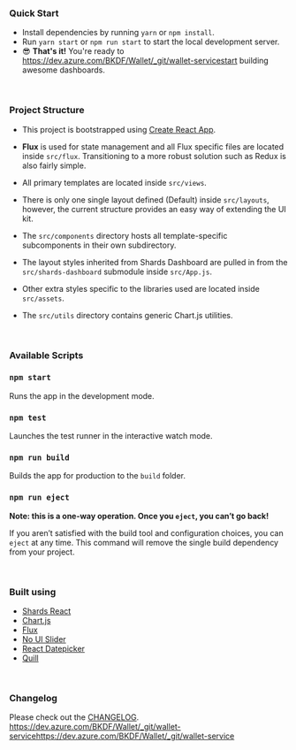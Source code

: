 
### Quick Start

* Install dependencies by running `yarn` or `npm install`.
* Run `yarn start` or `npm run start` to start the local development server.
* 😎 **That's it!** You're ready to https://dev.azure.com/BKDF/Wallet/_git/wallet-servicestart building awesome dashboards.

<br />

### Project Structure

- This project is bootstrapped using [Create React App](https://github.com/facebook/create-react-app).

- **Flux** is used for state management and all Flux specific files are located inside `src/flux`. Transitioning to a more robust solution such as Redux is also fairly simple.

- All primary templates are located inside `src/views`.

- There is only one single layout defined (Default) inside `src/layouts`, however, the current structure provides an easy way of extending the UI kit.

- The `src/components` directory hosts all template-specific subcomponents in their own subdirectory.

- The layout styles inherited from Shards Dashboard are pulled in from the `src/shards-dashboard` submodule inside `src/App.js`.

- Other extra styles specific to the libraries used are located inside `src/assets`.

- The `src/utils` directory contains generic Chart.js utilities.

<br />

### Available Scripts

### `npm start`

Runs the app in the development mode.

### `npm test`

Launches the test runner in the interactive watch mode.

### `npm run build`

Builds the app for production to the `build` folder.

### `npm run eject`

**Note: this is a one-way operation. Once you `eject`, you can’t go back!**

If you aren’t satisfied with the build tool and configuration choices, you can `eject` at any time. This command will remove the single build dependency from your project.


<br />



### Built using

- [Shards React](https://github.com/designrevision/shards-react)
- [Chart.js](https://www.chartjs.org/)
- [Flux](https://facebook.github.io/flux/)
- [No UI Slider](https://refreshless.com/nouislider/)
- [React Datepicker](https://www.npmjs.com/package/react-datepicker)
- [Quill](https://quilljs.com/)

<br />

### Changelog

Please check out the [CHANGELOG](CHANGELOG.md).
https://dev.azure.com/BKDF/Wallet/_git/wallet-servicehttps://dev.azure.com/BKDF/Wallet/_git/wallet-service